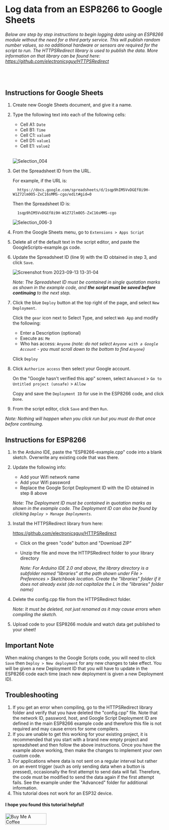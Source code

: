 # Log data from an ESP8266 to Google Sheets

###### Below are step by step instructions to begin logging data using an ESP8266 module without the need for a third party service. This will publish random number values, so no additional hardware or sensors are required for the script to run. The HTTPSRedirect library is used to publish the data. More information on that library can be found here: https://github.com/electronicsguy/HTTPSRedirect

<br>

## Instructions for Google Sheets

1. Create new Google Sheets document, and give it a name.

2. Type the following text into each of the following cells:

   - Cell A1: `Date`
   - Cell B1: `Time`
   - Cell C1: `value0`
   - Cell D1: `value1`
   - Cell E1: `value2`
   <br>

   ![Selection_004](https://user-images.githubusercontent.com/44729718/115277764-46881380-a10a-11eb-9be4-b6fbe7ea7091.png)

   
3. Get the Spreadsheet ID from the URL.

      For example, if the URL is:
   
         https://docs.google.com/spreadsheets/d/1sqp9hIM5VvDGEf8i9H-W1Z72lm0O5-ZxC16sMMS-cgo/edit#gid=0

      Then the Spreadsheet ID is:
   
         1sqp9hIM5VvDGEf8i9H-W1Z72lm0O5-ZxC16sMMS-cgo
      
      ![Selection_006-3](https://user-images.githubusercontent.com/44729718/115287377-d1bad680-a115-11eb-8730-4c6ae00184a7.png)


4. From the Google Sheets menu, go to `Extensions > Apps Script`

5. Delete all of the default text in the script editor, and paste the GoogleScripts-example.gs code.

6. Update the Spreadsheet ID (line 9) with the ID obtained in step 3, and click `Save`.

   ![Screenshot from 2023-09-13 13-31-04](https://github.com/StorageB/Google-Sheets-Logging/assets/44729718/2eea772b-f607-4ccc-8dbd-ea317255227d)

   *Note:  The Spreadsheet ID must be contained in single quotation marks as shown in the example code, and **the script must be saved before continuing** to the next step.*
   
8. Click the blue `Deploy` button at the top right of the page, and select `New Deployment`. 
 
   Click the `gear` icon next to Select Type, and select  `Web App` and modify the following:

   - Enter a Description (optional)
   - Execute as: `Me`
   - Who has access: `Anyone` *(note: do not select `Anyone with a Google Account` - you must scroll down to the bottom to find `Anyone`)*
   
   Click `Deploy` 
   
9. Click `Authorize access` then select your Google account.
   
   On the "Google hasn't verified this app" screen, select `Advanced` > `Go to Untitled project (unsafe)` > `Allow`

   Copy and save the `Deployment ID` for use in the ESP8266 code, and click `Done`.

10. From the script editor, click `Save` and then `Run`. 

   *Note:  Nothing will happen when you click run but you must do that once before continuing.*
 


   

## Instructions for ESP8266

1. In the Arduino IDE, paste the "ESP8266-example.cpp" code into a blank sketch. Overwrite any existing code that was there.

2. Update the following info:

    - Add your Wifi network name
    - Add your Wifi password
    - Replace the Google Script Deployment ID with the ID obtained in step 8 above
    
    *Note:  The Deployment ID must be contained in quotation marks as shown in the example code. The Deployment ID can also be found by clicking `Deploy > Manage Deployments`.*

3. Install the HTTPSRedirect library from here:

    https://github.com/electronicsguy/HTTPSRedirect

    - Click on the green "code" button and "Download ZIP"
    - Unzip the file and move the HTTPSRedirect folder to your library directory
      
      *Note: For Arduino IDE 2.0 and above, the library directory is a subfolder named "libraries" at the path shown under File > Preferences > Sketchbook location. Create the "libraries" folder if it does not already exist (do not capitalize the L in the "libraries" folder name)*
    
4. Delete the config.cpp file from the HTTPSRedirect folder.

   *Note: It must be deleted, not just renamed as it may cause errors when compiling the sketch.*

5. Upload code to your ESP8266 module and watch data get published to your sheet!

     
## Important Note

When making changes to the Google Scripts code, you will need to click `Save` then `Deploy > New deployment` for any new changes to take effect. You will be given a new Deployment ID that you will have to update in the ESP8266 code each time (each new deployment is given a new Deployment ID).



## Troubleshooting

1. If you get an error when compiling, go to the HTTPSRedirect library folder and verify that you have deleted the "config.cpp" file. Note that the network ID, password, host, and Google Script Deployment ID are defined in the main ESP8266 example code and therefore this file is not required and may cause errors for some compilers. 
2. If you are unable to get this working for your existing project, it is recommended that you start with a brand new empty project and spreadsheet and then follow the above instructions. Once you have the example above working, then make the changes to implement your own custom code.
3. For applications where data is not sent on a regular interval but rather on an event trigger (such as only sending data when a button is pressed), occasionally the first attempt to send data will fail. Therefore, the code must be modified to send the data again if the first attempt fails. See the example under the "Advanced" folder for additional information.
4. This tutorial does not work for an ESP32 device.


#### I hope you found this tutorial helpful!

<a href="https://www.buymeacoffee.com/StorageB" target="_blank"><img src="https://cdn.buymeacoffee.com/buttons/v2/default-yellow.png" alt="Buy Me A Coffee" style="height: 36px !important;width: 131px !important;" ></a>
